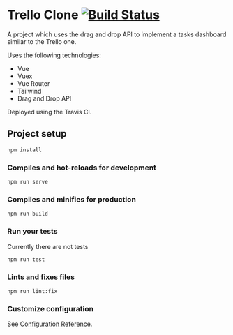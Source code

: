 # Trello Clone [![Build Status](https://travis-ci.org/ovidiusf/trello-clone.svg?branch=master)](https://travis-ci.org/ovidiusf/trello-clone)

A project which uses the drag and drop API to implement a tasks dashboard similar to the Trello one.

Uses the following technologies:
* Vue
* Vuex
* Vue Router
* Tailwind
* Drag and Drop API

Deployed using the Travis CI.

## Project setup

```
npm install
```

### Compiles and hot-reloads for development

```
npm run serve
```

### Compiles and minifies for production

```
npm run build
```

### Run your tests
Currently there are not tests

```
npm run test
```

### Lints and fixes files

```
npm run lint:fix
```

### Customize configuration

See [Configuration Reference](https://cli.vuejs.org/config/).
